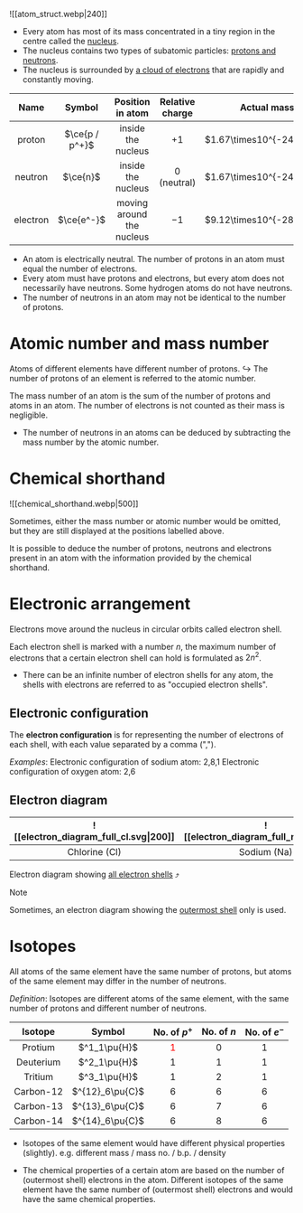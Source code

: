 ![[atom_struct.webp|240]]
- Every atom has most of its mass concentrated in a tiny region in the centre called the <u>nucleus</u>.
- The nucleus contains two types of subatomic particles: <u>protons and neutrons</u>.
- The nucleus is surrounded by <u>a cloud of electrons</u> that are rapidly and constantly moving.

|   Name   |    Symbol     |     Position in atom      | Relative charge |        Actual mass         | Relative mass |
| :------: | :-----------: | :-----------------------: | :-------------: | :------------------------: | :-----------: |
|  proton  | $\ce{p / p^+}$ |    inside the nucleus     |      $+1$       | $1.67\times10^{-24}\pu{g}$ |      $1$      |
| neutron  |   $\ce{n}$    |    inside the nucleus     |  $0$ (neutral)  | $1.67\times10^{-24}\pu{g}$ |      $1$      |
| electron |   $\ce{e^-}$   | moving around the nucleus |      $-1$       | $9.12\times10^{-28}\pu{g}$ | $1\over1840$  |
- An atom is electrically neutral. The number of protons in an atom must equal the number of electrons.
- Every atom must have protons and electrons, but every atom does not necessarily have neutrons. Some hydrogen atoms do not have neutrons.
- The number of neutrons in an atom may not be identical to the number of protons.

# Atomic number and mass number
Atoms of different elements have different number of protons.
↪️ The number of protons of an element is referred to the atomic number.

The mass number of an atom is the sum of the number of protons and atoms in an atom. The number of electrons is not counted as their mass is negligible.
- The number of neutrons in an atoms can be deduced by subtracting the mass number by the atomic number.

# Chemical shorthand
![[chemical_shorthand.webp|500]]

Sometimes, either the mass number or atomic number would be omitted, but they are still displayed at the positions labelled above.

It is possible to deduce the number of protons, neutrons and electrons present in an atom with the information provided by the chemical shorthand.

# Electronic arrangement
Electrons move around the nucleus in circular orbits called electron shell.

Each electron shell is marked with a number $n$, the maximum number of electrons that a certain electron shell can hold is formulated as $2n^2$.
- There can be an infinite number of electron shells for any atom, the shells with electrons are referred to as "<span class="hi-blue">occupied electron shells</span>".

## Electronic configuration
The **electron configuration** is for representing the number of electrons of each shell, with each value separated by a comma (",").

*Examples*:
Electronic configuration of sodium atom: 2,8,1
Electronic configuration of oxygen atom: 2,6

## Electron diagram

| ![[electron_diagram_full_cl.svg\|200]] | ![[electron_diagram_full_na.svg\|200]] |
| :--: | :--: |
| Chlorine (Cl) | Sodium (Na) |
Electron diagram showing <u>all electron shells</u> ⤴️

> [!note]
> Sometimes, an electron diagram showing the <u>outermost shell</u> only is used.

# Isotopes
All atoms of the same element have the same number of protons, but atoms of the same element may differ in the number of neutrons.

*Definition*:
Isotopes are different atoms of the same element, with the same number of protons and different number of neutrons.

|  Isotope  |     Symbol      |           No. of $p^+$            | No. of $n$ | No. of $e^-$ |
| :-------: | :-------------: | :-------------------------------: | :--------: | :----------: |
|  Protium  |  $^1_1\pu{H}$   | <span style="color: red">1</span> |     0      |      1       |
| Deuterium |  $^2_1\pu{H}$   |                 1                 |     1      |      1       |
|  Tritium  |  $^3_1\pu{H}$   |                 1                 |     2      |      1       |
| Carbon-12 | $^{12}_6\pu{C}$ |                 6                 |     6      |      6       |
| Carbon-13 | $^{13}_6\pu{C}$ |                 6                 |     7      |      6       |
| Carbon-14 | $^{14}_6\pu{C}$ |                 6                 |     8      |      6       |
- Isotopes of the same element would have different physical properties (slightly).
  e.g. different mass / mass no. / b.p. / density

- The chemical properties of a certain atom are based on the number of (outermost shell) electrons in the atom. Different isotopes of the same element have the same number of (outermost shell) electrons and would have the same chemical properties.
